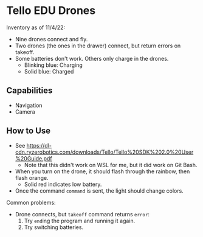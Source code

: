 # Tello EDU Drones
Inventory as of 11/4/22:
- Nine drones connect and fly.
- Two drones (the ones in the drawer) connect, but return errors on takeoff.
- Some batteries don't work. Others only charge in the drones.
    - Blinking blue: Charging
    - Solid blue: Charged


## Capabilities
- Navigation
- Camera


## How to Use
- See https://dl-cdn.ryzerobotics.com/downloads/Tello/Tello%20SDK%202.0%20User%20Guide.pdf
    - Note that this didn't work on WSL for me, but it did work on Git Bash.
- When you turn on the drone, it should flash through the rainbow, then flash orange.
    - Solid red indicates low battery.
- Once the command `command` is sent, the light should change colors.

Common problems:
- Drone connects, but `takeoff` command returns `error`:
    1. Try `end`ing the program and running it again.
    2. Try switching batteries.
